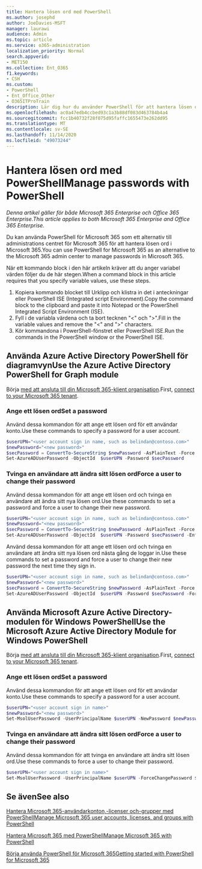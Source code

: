 ```yaml
---
title: Hantera lösen ord med PowerShell
ms.author: josephd
author: JoeDavies-MSFT
manager: laurawi
audience: Admin
ms.topic: article
ms.service: o365-administration
localization_priority: Normal
search.appverid:
- MET150
ms.collection: Ent_O365
f1.keywords:
- CSH
ms.custom:
- PowerShell
- Ent_Office_Other
- O365ITProTrain
description: Lär dig hur du använder PowerShell för att hantera lösen ord.
ms.openlocfilehash: ac0a47edb4ccbed93c1a3b88df083d463784b4a4
ms.sourcegitcommit: fcc1b40732f28f075d95faffc1655473e262dd95
ms.translationtype: MT
ms.contentlocale: sv-SE
ms.lasthandoff: 11/14/2020
ms.locfileid: "49073244"
---
```

# <a name="manage-passwords-with-powershell"></a><span data-ttu-id="869fd-103">Hantera lösen ord med PowerShell</span><span class="sxs-lookup"><span data-stu-id="869fd-103">Manage passwords with PowerShell</span></span>

<span data-ttu-id="869fd-104">*Denna artikel gäller för både Microsoft 365 Enterprise och Office 365 Enterprise.*</span><span class="sxs-lookup"><span data-stu-id="869fd-104">*This article applies to both Microsoft 365 Enterprise and Office 365 Enterprise.*</span></span>

<span data-ttu-id="869fd-105">Du kan använda PowerShell för Microsoft 365 som ett alternativ till administrations centret för Microsoft 365 för att hantera lösen ord i Microsoft 365.</span><span class="sxs-lookup"><span data-stu-id="869fd-105">You can use PowerShell for Microsoft 365 as an alternative to the Microsoft 365 admin center to manage passwords in Microsoft 365.</span></span> 

<span data-ttu-id="869fd-106">När ett kommando block i den här artikeln kräver att du anger variabel värden följer du de här stegen.</span><span class="sxs-lookup"><span data-stu-id="869fd-106">When a command block in this article requires that you specify variable values, use these steps.</span></span>

1. <span data-ttu-id="869fd-107">Kopiera kommando blocket till Urklipp och klistra in det i anteckningar eller PowerShell ISE (Integrated script Environment).</span><span class="sxs-lookup"><span data-stu-id="869fd-107">Copy the command block to the clipboard and paste it into Notepad or the PowerShell Integrated Script Environment (ISE).</span></span>
2. <span data-ttu-id="869fd-108">Fyll i de variabla värdena och ta bort tecknen "<" och ">".</span><span class="sxs-lookup"><span data-stu-id="869fd-108">Fill in the variable values and remove the "<" and ">" characters.</span></span>
3. <span data-ttu-id="869fd-109">Kör kommandona i PowerShell-fönstret eller PowerShell ISE.</span><span class="sxs-lookup"><span data-stu-id="869fd-109">Run the commands in the PowerShell window or the PowerShell ISE.</span></span>

## <a name="use-the-azure-active-directory-powershell-for-graph-module"></a><span data-ttu-id="869fd-110">Använda Azure Active Directory PowerShell för diagramvyn</span><span class="sxs-lookup"><span data-stu-id="869fd-110">Use the Azure Active Directory PowerShell for Graph module</span></span>

<span data-ttu-id="869fd-111">Börja [med att ansluta till din Microsoft 365-klient organisation](connect-to-microsoft-365-powershell.md#connect-with-the-azure-active-directory-powershell-for-graph-module).</span><span class="sxs-lookup"><span data-stu-id="869fd-111">First, [connect to your Microsoft 365 tenant](connect-to-microsoft-365-powershell.md#connect-with-the-azure-active-directory-powershell-for-graph-module).</span></span>

### <a name="set-a-password"></a><span data-ttu-id="869fd-112">Ange ett lösen ord</span><span class="sxs-lookup"><span data-stu-id="869fd-112">Set a password</span></span>

<span data-ttu-id="869fd-113">Använd dessa kommandon för att ange ett lösen ord för ett användar konto.</span><span class="sxs-lookup"><span data-stu-id="869fd-113">Use these commands to specify a password for a user account.</span></span>

```powershell
$userUPN="<user account sign in name, such as belindan@contoso.com>"
$newPassword="<new password>"
$secPassword = ConvertTo-SecureString $newPassword -AsPlainText -Force
Set-AzureADUserPassword -ObjectId  $userUPN -Password $secPassword
```
### <a name="force-a-user-to-change-their-password"></a><span data-ttu-id="869fd-114">Tvinga en användare att ändra sitt lösen ord</span><span class="sxs-lookup"><span data-stu-id="869fd-114">Force a user to change their password</span></span>

<span data-ttu-id="869fd-115">Använd dessa kommandon för att ange ett lösen ord och tvinga en användare att ändra sitt nya lösen ord.</span><span class="sxs-lookup"><span data-stu-id="869fd-115">Use these commands to set a password and force a user to change their new password.</span></span>

```powershell
$userUPN="<user account sign in name, such as belindan@contoso.com>"
$newPassword="<new password>"
$secPassword = ConvertTo-SecureString $newPassword -AsPlainText -Force
Set-AzureADUserPassword -ObjectId  $userUPN -Password $secPassword -EnforceChangePasswordPolicy $true
```

<span data-ttu-id="869fd-116">Använd dessa kommandon för att ange ett lösen ord och tvinga en användare att ändra sitt nya lösen ord nästa gång de loggar in.</span><span class="sxs-lookup"><span data-stu-id="869fd-116">Use these commands to set a password and force a user to change their new password the next time they sign in.</span></span>

```powershell
$userUPN="<user account sign in name, such as belindan@contoso.com>"
$newPassword="<new password>"
$secPassword = ConvertTo-SecureString $newPassword -AsPlainText -Force
Set-AzureADUserPassword -ObjectId  $userUPN -Password $secPassword -ForceChangePasswordNextLogin $true
```

## <a name="use-the-microsoft-azure-active-directory-module-for-windows-powershell"></a><span data-ttu-id="869fd-117">Använda Microsoft Azure Active Directory-modulen för Windows PowerShell</span><span class="sxs-lookup"><span data-stu-id="869fd-117">Use the Microsoft Azure Active Directory Module for Windows PowerShell</span></span>

<span data-ttu-id="869fd-118">Börja [med att ansluta till din Microsoft 365-klient organisation](connect-to-microsoft-365-powershell.md#connect-with-the-microsoft-azure-active-directory-module-for-windows-powershell).</span><span class="sxs-lookup"><span data-stu-id="869fd-118">First, [connect to your Microsoft 365 tenant](connect-to-microsoft-365-powershell.md#connect-with-the-microsoft-azure-active-directory-module-for-windows-powershell).</span></span>

### <a name="set-a-password"></a><span data-ttu-id="869fd-119">Ange ett lösen ord</span><span class="sxs-lookup"><span data-stu-id="869fd-119">Set a password</span></span>

<span data-ttu-id="869fd-120">Använd dessa kommandon för att ange ett lösen ord för ett användar konto.</span><span class="sxs-lookup"><span data-stu-id="869fd-120">Use these commands to specify a password for a user account.</span></span>

```powershell
$userUPN="<user account sign in name>"
$newPassword="<new password>"
Set-MsolUserPassword -UserPrincipalName $userUPN -NewPassword $newPassword
```

### <a name="force-a-user-to-change-their-password"></a><span data-ttu-id="869fd-121">Tvinga en användare att ändra sitt lösen ord</span><span class="sxs-lookup"><span data-stu-id="869fd-121">Force a user to change their password</span></span>

<span data-ttu-id="869fd-122">Använd dessa kommandon för att tvinga en användare att ändra sitt lösen ord.</span><span class="sxs-lookup"><span data-stu-id="869fd-122">Use these commands to force a user to change their password.</span></span>

```powershell
$userUPN="<user account sign in name>"
Set-MsolUserPassword -UserPrincipalName $userUPN -ForceChangePassword $true
```

## <a name="see-also"></a><span data-ttu-id="869fd-123">Se även</span><span class="sxs-lookup"><span data-stu-id="869fd-123">See also</span></span>

[<span data-ttu-id="869fd-124">Hantera Microsoft 365-användarkonton,-licenser och-grupper med PowerShell</span><span class="sxs-lookup"><span data-stu-id="869fd-124">Manage Microsoft 365 user accounts, licenses, and groups with PowerShell</span></span>](manage-user-accounts-and-licenses-with-microsoft-365-powershell.md)
  
[<span data-ttu-id="869fd-125">Hantera Microsoft 365 med PowerShell</span><span class="sxs-lookup"><span data-stu-id="869fd-125">Manage Microsoft 365 with PowerShell</span></span>](manage-microsoft-365-with-microsoft-365-powershell.md)
  
[<span data-ttu-id="869fd-126">Börja använda PowerShell för Microsoft 365</span><span class="sxs-lookup"><span data-stu-id="869fd-126">Getting started with PowerShell for Microsoft 365</span></span>](getting-started-with-microsoft-365-powershell.md)

